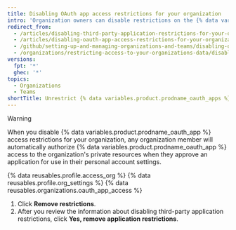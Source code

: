 ```yaml
---
title: Disabling OAuth app access restrictions for your organization
intro: 'Organization owners can disable restrictions on the {% data variables.product.prodname_oauth_apps %} that have access to the organization''s resources.'
redirect_from:
  - /articles/disabling-third-party-application-restrictions-for-your-organization
  - /articles/disabling-oauth-app-access-restrictions-for-your-organization
  - /github/setting-up-and-managing-organizations-and-teams/disabling-oauth-app-access-restrictions-for-your-organization
  - /organizations/restricting-access-to-your-organizations-data/disabling-oauth-app-access-restrictions-for-your-organization
versions:
  fpt: '*'
  ghec: '*'
topics:
  - Organizations
  - Teams
shortTitle: Unrestrict {% data variables.product.prodname_oauth_apps %}
---
```


> [!WARNING]
> When you disable {% data variables.product.prodname_oauth_app %} access restrictions for your organization, any organization member will automatically authorize {% data variables.product.prodname_oauth_app %} access to the organization's private resources when they approve an application for use in their personal account settings.

{% data reusables.profile.access_org %}
{% data reusables.profile.org_settings %}
{% data reusables.organizations.oauth_app_access %}
1. Click **Remove restrictions**.
1. After you review the information about disabling third-party application restrictions, click **Yes, remove application restrictions**.

